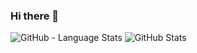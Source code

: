### Hi there 👋
![GitHub - Language Stats](https://github-readme-stats.vercel.app/api/top-langs/?username=yjqiang)
![GitHub Stats](https://github-readme-stats.vercel.app/api?username=yjqiang&count_private=true&show_icons=true)
